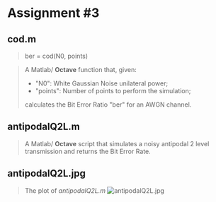 # Assignment #3

## cod.m

> 	ber = cod(N0, points) 

> A Matlab/ __Octave__ function that, given:
>
> * "N0": White Gaussian Noise unilateral power;
> * "points": Number of points to perform the simulation;
>
> calculates the Bit Error Ratio "ber" for an AWGN channel.

## antipodalQ2L.m

> A Matlab/ __Octave__ script that simulates a noisy antipodal 2 level transmission
> and returns the Bit Error Rate.

## antipodalQ2L.jpg

> The plot of _antipodalQ2L.m_
![antipodalQ2L.jpg](https://raw.github.com/alexpacini/TIC/master/assignment03_noisyap2L/antipodalQ2L.jpg)
